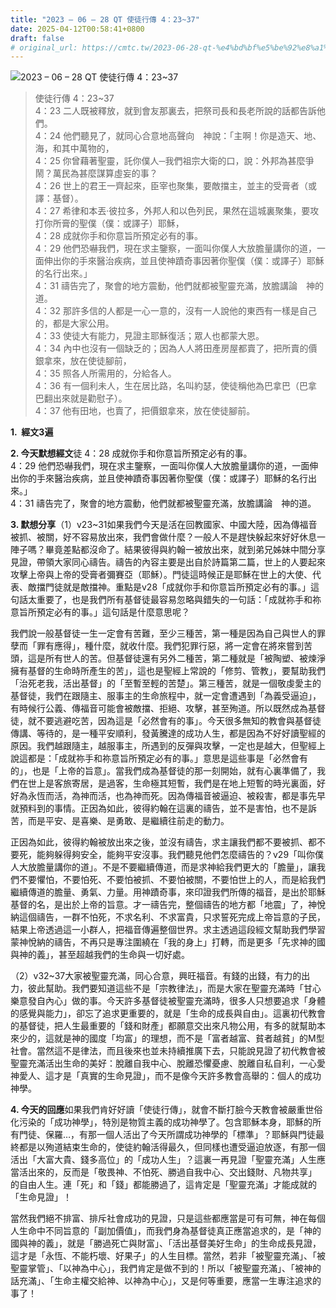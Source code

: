 ```yaml
---
title: "2023 – 06 – 28 QT 使徒行傳 4：23~37"
date: 2025-04-12T00:58:41+0800
draft: false
# original_url: https://cmtc.tw/2023-06-28-qt-%e4%bd%bf%e5%be%92%e8%a1%8c%e5%82%b3-4%ef%bc%9a2337
---
```


![2023 – 06 – 28 QT 使徒行傳 4：23\~37](/images/qt.jpg  "2023 – 06 – 28 QT 使徒行傳 4：23\~37")

> 使徒行傳 4：23\~37  
> 4：23 二人既被釋放，就到會友那裏去，把祭司長和長老所說的話都告訴他們。  
> 4：24 他們聽見了，就同心合意地高聲向　神說：「主啊！你是造天、地、海，和其中萬物的，  
> 4：25 你曾藉著聖靈，託你僕人─我們祖宗大衛的口，說：外邦為甚麼爭鬧？萬民為甚麼謀算虛妄的事？  
> 4：26 世上的君王一齊起來，臣宰也聚集，要敵擋主，並主的受膏者（或譯：基督）。  
> 4：27 希律和本丟‧彼拉多，外邦人和以色列民，果然在這城裏聚集，要攻打你所膏的聖僕（僕：或譯子）耶穌，  
> 4：28 成就你手和你意旨所預定必有的事。  
> 4：29 他們恐嚇我們，現在求主鑒察，一面叫你僕人大放膽量講你的道，一面伸出你的手來醫治疾病，並且使神蹟奇事因著你聖僕（僕：或譯子）耶穌的名行出來。」  
> 4：31 禱告完了，聚會的地方震動，他們就都被聖靈充滿，放膽講論　神的道。  
> 4：32 那許多信的人都是一心一意的，沒有一人說他的東西有一樣是自己的，都是大家公用。  
> 4：33 使徒大有能力，見證主耶穌復活；眾人也都蒙大恩。  
> 4：34 內中也沒有一個缺乏的；因為人人將田產房屋都賣了，把所賣的價銀拿來，放在使徒腳前，  
> 4：35 照各人所需用的，分給各人。  
> 4：36 有一個利未人，生在居比路，名叫約瑟，使徒稱他為巴拿巴（巴拿巴翻出來就是勸慰子）。  
> 4：37 他有田地，也賣了，把價銀拿來，放在使徒腳前。

**1.  經文3遍**

**2. 今天默想經文**徒 4：28 成就你手和你意旨所預定必有的事。  
4：29 他們恐嚇我們，現在求主鑒察，一面叫你僕人大放膽量講你的道，一面伸出你的手來醫治疾病，並且使神蹟奇事因著你聖僕（僕：或譯子）耶穌的名行出來。」  
4：31 禱告完了，聚會的地方震動，他們就都被聖靈充滿，放膽講論　神的道。

**3. 默想分享**（1）v23\~31如果我們今天是活在回教國家、中國大陸，因為傳福音被抓、被關，好不容易放出來，我們會做什麼？一般人不是趕快躲起來好好休息一陣子嗎？畢竟差點都沒命了。結果彼得與約翰一被放出來，就到弟兄姊妹中間分享見證，帶領大家同心禱告。禱告的內容主要是出自於詩篇第二篇，世上的人要起來攻擊上帝與上帝的受膏者彌賽亞（耶穌）。門徒這時候正是耶穌在世上的大使、代表、敵擋門徒就是敵擋神。重點是v28「成就你手和你意旨所預定必有的事。」這句話太重要了，也是我們所有基督徒最容易忽略與錯失的一句話：「成就祢手和祢意旨所預定必有的事。」這句話是什麼意思呢？

我們說一般基督徒一生一定會有苦難，至少三種苦，第一種是因為自己與世人的罪孽而「罪有應得」，種什麼，就收什麼。我們犯罪行惡，將一定會在將來嘗到苦頭，這是所有世人的苦。但基督徒還有另外二種苦，第二種就是「被陶塑、被煉淨擁有基督的生命時所產生的苦」，這也是聖經上常說的「修剪、管教」，要幫助我們「治死老我，活出基督」的「至暫至輕的苦楚」。第三種苦，就是一個敬虔愛主的基督徒，我們在跟隨主、服事主的生命旅程中，就一定會遭遇到「為義受逼迫」，有時候行公義、傳福音可能會被敵擋、拒絕、攻擊，甚至殉道。所以既然成為基督徒，就不要逃避吃苦，因為這是「必然會有的事」。今天很多無知的教會與基督徒傳講、等待的，是一種平安順利，發黃騰達的成功人生，都是因為不好好讀聖經的原因。我們越跟隨主，越服事主，所遇到的反彈與攻擊，一定也是越大，但聖經上說這都是：「成就祢手和祢意旨所預定必有的事。」意思是這些事是「必然會有的」，也是「上帝的旨意」。當我們成為基督徒的那一刻開始，就有心裏準備了，我們在世上是客旅寄居，是過客，生命極其短暫，我們是在地上短暫的時光裏面，好好為永恆而活，為神而活，也為神而死。因為傳福音被逼迫、被殺害，都是事先早就預料到的事情。正因為如此，彼得約翰在這裏的禱告，並不是害怕，也不是訴苦，而是平安、是喜樂、是勇敢、是繼續往前走的動力。

正因為如此，彼得約翰被放出來之後，並沒有禱告，求主讓我們都不要被抓、都不要死，能夠躲得夠安全，能夠平安沒事。我們聽見他們怎麼禱告的？v29「叫你僕人大放膽量講你的道」。不是不要繼續傳道，而是求神給我們更大的「膽量」，讓我們不要懼怕，不要怕死、不要怕被抓、不要怕被關，不要怕世上的人，而是給我們繼續傳道的膽量、勇氣、力量。用神蹟奇事，來印證我們所傳的福音，是出於耶穌基督的名，是出於上帝的旨意。才一禱告完，整個禱告的地方都「地震」了，神悅納這個禱告，一群不怕死，不求名利、不求富貴，只求誓死完成上帝旨意的子民，結果上帝透過這一小群人，把福音傳遍整個世界。求主透過這段經文幫助我們學習蒙神悅納的禱告，不再只是專注圍繞在「我的身上」打轉，而是更多「先求神的國與神的義」，甚至超越我們的生命與一切好處。

（2）v32\~37大家被聖靈充滿，同心合意，興旺福音。有錢的出錢，有力的出力，彼此幫助。我們要知道這些不是「宗教律法」，而是大家在聖靈充滿時「甘心樂意發自內心」做的事。今天許多基督徒被聖靈充滿時，很多人只想要追求「身體的感覺與能力」，卻忘了追求更重要的，就是「生命的成長與自由」。這裏初代教會的基督徒，把人生最重要的「錢和財產」都願意交出來凡物公用，有多的就幫助本來少的，這就是神的國度「均富」的理想，而不是「富者越富、貧者越貧」的M型社會。當然這不是律法，而且後來也並未持續推廣下去，只能說見證了初代教會被聖靈充滿活出生命的美好：脫離自我中心、脫離恐懼憂慮、脫離自私自利，一心愛神愛人、這才是「真實的生命見證」，而不是像今天許多教會高舉的：個人的成功神學。

**4. 今天的回應**如果我們肯好好讀「使徒行傳」，就會不斷打臉今天教會被嚴重世俗化污染的「成功神學」，特別是物質主義的成功神學了。包含耶穌本身，耶穌的所有門徒、保羅…，有那一個人活出了今天所謂成功神學的「標準」？耶穌與門徒最終都是以殉道結束生命的，使徒約翰活得最久，但同樣也遭受逼迫放逐，有那一個活出「大富大貴、錢多高位」的「成功人生」？這裏一再見證「聖靈充滿」人生應當活出來的，反而是「敬畏神、不怕死、勝過自我中心、交出錢財、凡物共享」 的自由人生。連「死」和「錢」都能勝過了，這肯定是「聖靈充滿」才能成就的「生命見證」！

當然我們絕不排富、排斥社會成功的見證，只是這些都應當是可有可無，神在每個人生命中不同旨意的「副加價值」，而我們身為基督徒真正應當追求的，是「神的國與神的義」，就是「勝過死亡與財富」、「活出基督美好生命」的生命成長見證，這才是「永恆、不能朽壞、好果子」的人生目標。當然，若非「被聖靈充滿」、「被聖靈掌管」、「以神為中心」，我們肯定是做不到的！所以「被聖靈充滿」、「被神的話充滿」、「生命主權交給神、以神為中心」，又是何等重要，應當一生專注追求的事了！